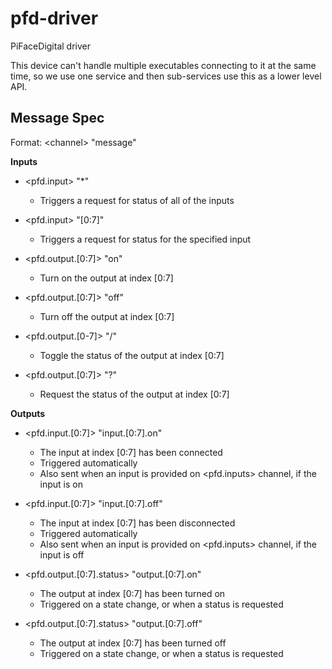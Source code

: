 # pfd-driver

PiFaceDigital driver

This device can't handle multiple executables connecting to it at the same time,
so we use one service and then sub-services use this as a lower level API.

## Message Spec

Format: \<channel> "message"

**Inputs**

* \<pfd.input> "*"
  * Triggers a request for status of all of the inputs
* \<pfd.input> "[0:7]"
  * Triggers a request for status for the specified input

* \<pfd.output.[0:7]> "on"
  * Turn on the output at index [0:7]
* \<pfd.output.[0:7]> "off"
  * Turn off the output at index [0:7]
* \<pfd.output.[0-7]> "/"
  * Toggle the status of the output at index [0:7]
* \<pfd.output.[0:7]> "?"
  * Request the status of the output at index [0:7]

**Outputs**

* \<pfd.input.[0:7]> "input.[0:7].on"
  * The input at index [0:7] has been connected
  * Triggered automatically
  * Also sent when an input is provided on \<pfd.inputs> channel, if the input is on
* \<pfd.input.[0:7]> "input.[0:7].off"
  * The input at index [0:7] has been disconnected
  * Triggered automatically
  * Also sent when an input is provided on \<pfd.inputs> channel, if the input is off

* \<pfd.output.[0:7].status> "output.[0:7].on"
  * The output at index [0:7] has been turned on
  * Triggered on a state change, or when a status is requested
* \<pfd.output.[0:7].status> "output.[0:7].off"
  * The output at index [0:7] has been turned off
  * Triggered on a state change, or when a status is requested